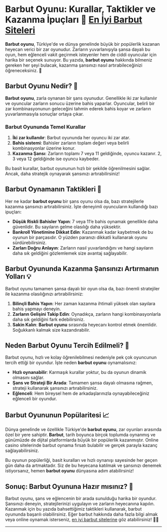 # Barbut Oyunu: Kurallar, Taktikler ve Kazanma İpuçları 🎲 [En İyi Barbut Siteleri](https://casinotr.link/gWCRZ4)

**Barbut oyunu**, Türkiye'de ve dünya genelinde büyük bir popülerlik kazanan heyecan verici bir zar oyunudur. Zarların yuvarlanışıyla şansa dayalı bu oyun, hem eğlenceli vakit geçirmek isteyenler hem de ciddi oyuncular için harika bir seçenek sunuyor. Bu yazıda, **barbut oyunu** hakkında bilmeniz gereken her şeyi bulacak, kazanma şansınızı nasıl artırabileceğinizi öğreneceksiniz. 🎯

## Barbut Oyunu Nedir? 🎲

**Barbut oyunu**, zarla oynanan bir şans oyunudur. Genellikle iki zar kullanılır ve oyuncular zarların sonucu üzerine bahis yaparlar. Oyuncular, belirli bir zar kombinasyonunun geleceğini tahmin ederek bahis koyar ve zarların yuvarlanmasıyla sonuçlar ortaya çıkar.

### Barbut Oyununda Temel Kurallar

1. **İki zar kullanılır**: Barbut oyununda her oyuncu iki zar atar.
2. **Bahis sistemi**: Bahisler zarların toplam değeri veya belirli kombinasyonlar üzerine konur.
3. **Kazanma Şansı**: Zarların toplamı 7 veya 11 geldiğinde, oyuncu kazanır. 2, 3 veya 12 geldiğinde ise oyuncu kaybeder.

Bu basit kurallar, barbut oyununun hızlı bir şekilde öğrenilmesini sağlar. Ancak, daha stratejik oynayarak şansınızı artırabilirsiniz!

## Barbut Oynamanın Taktikleri 🎯

Her ne kadar **barbut oyunu** bir şans oyunu olsa da, bazı stratejilerle kazanma şansınızı artırabilirsiniz. İşte deneyimli oyuncuların kullandığı bazı ipuçları:

- **Düşük Riskli Bahisler Yapın**: 7 veya 11’e bahis oynamak genellikle daha güvenlidir. Bu sayıların gelme olasılığı daha yüksektir.
- **Bankroll Yönetimine Dikkat Edin**: Kazanmak kadar kaybetmek de bu oyunun bir parçasıdır. O yüzden paranızı dikkatli kullanarak oyunu sürdürebilirsiniz.
- **Zarları Doğru Anlayın**: Zarların nasıl yuvarlandığını ve hangi sayıların daha sık geldiğini gözlemlemek size avantaj sağlayabilir.

## Barbut Oyununda Kazanma Şansınızı Artırmanın Yolları 💡

Barbut oyunu tamamen şansa dayalı bir oyun olsa da, bazı önemli stratejiler ile kazanma olasılığınızı artırabilirsiniz:

1. **Bilinçli Bahis Yapın**: Her zaman kazanma ihtimali yüksek olan sayılara bahis yapmayı deneyin.
2. **Zarların Gelişini Takip Edin**: Oynadıkça, zarların hangi kombinasyonlarla daha sık geldiğini fark edebilirsiniz.
3. **Sakin Kalın**: **Barbut oyunu** sırasında heyecanı kontrol etmek önemlidir. Soğukkanlı kalmak size kazandırabilir.

## Neden Barbut Oyunu Tercih Edilmeli? 🎲

Barbut oyunu, hızlı ve kolay öğrenilebilmesi nedeniyle pek çok oyuncunun tercih ettiği bir oyundur. İşte neden **barbut oyunu** oynamalısınız:

- **Hızlı oynanabilir**: Karmaşık kurallar yoktur, bu da oyunun dinamik olmasını sağlar.
- **Şans ve Strateji Bir Arada**: Tamamen şansa dayalı olmasına rağmen, strateji kullanarak şansınızı artırabilirsiniz.
- **Eğlenceli**: Hem bireysel hem de arkadaşlarınızla oynayabileceğiniz eğlenceli bir oyundur.

## Barbut Oyununun Popülaritesi 📈

Dünya genelinde ve özellikle Türkiye'de **barbut oyunu**, zar oyunları arasında özel bir yere sahiptir. **Barbut**, tarih boyunca birçok toplumda oynanmış ve günümüzde de dijital platformlarda büyük bir popülerlik kazanmıştır. Online casino sitelerinde barbut oynama fırsatı bulabilir ve gerçek parayla kazanç sağlayabilirsiniz. 

Bu oyunun popülerliği, basit kuralları ve hızlı oynanışı sayesinde her geçen gün daha da artmaktadır. Siz de bu heyecana katılmak ve şansınızı denemek istiyorsanız, hemen **barbut oyunu** dünyasına adım atabilirsiniz!

## Sonuç: Barbut Oyununa Hazır mısınız? 🎲

Barbut oyunu, şans ve eğlencenin bir arada sunulduğu harika bir oyundur. Şansınızı deneyin, stratejilerinizi uygulayın ve zarların heyecanına kapılın. Kazanmak için bu yazıda bahsettiğimiz taktikleri kullanarak, barbut oyununda başarılı olabilirsiniz. Eğer barbut hakkında daha fazla bilgi almak veya online oynamak isterseniz, [en iyi barbut sitelerine](https://casinotr.link/gWCRZ4) göz atabilirsiniz! 🎲💸

---

